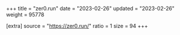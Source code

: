 +++
title = "zer0.run"
date = "2023-02-26"
updated = "2023-02-26"
weight = 95778

[extra]
source = "https://zer0.run/"
ratio = 1
size = 94
+++
